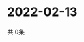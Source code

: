 # 2022-02-13
  共 0条

  <!-- BEGIN -->
  <!-- 最后更新时间Sun Feb 13 2022 13:06:36 GMT+0000 (Coordinated Universal Time) -->
  
  <!-- END -->
  
  